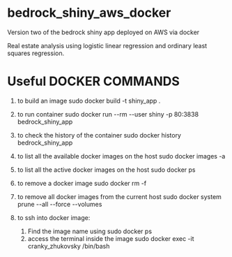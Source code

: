 # bedrock_shiny_aws_docker
Version two of the bedrock shiny app deployed on AWS via docker

Real estate analysis using logistic linear regression and ordinary least squares regression.


Useful DOCKER COMMANDS
====================
1. to build an image
sudo docker build -t shiny_app .

2. to run container
sudo docker run --rm --user shiny -p 80:3838 bedrock_shiny_app

3. to check the history of the container
sudo docker history bedrock_shiny_app

4. to list all the available docker images on the host
sudo docker images -a

5. to list all the active docker images on the host
sudo docker ps

6. to remove a docker image
sudo docker rm -f <image id>

7. to remove all docker images from the current host
sudo docker system prune --all --force --volumes

8. to ssh into docker image:
    1. Find the image name using 
	      sudo docker ps
    2. access the terminal inside the image
	      sudo docker exec -it cranky_zhukovsky /bin/bash


